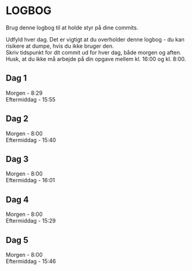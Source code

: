 # LOGBOG

Brug denne logbog til at holde styr på dine commits.

Udfyld hver dag. Det er vigtigt at du overholder denne logbog - du kan risikere at dumpe, hvis du ikke bruger den.  
Skriv tidspunkt for dit commit ud for hver dag, både morgen og aften.  
Husk, at du ikke må arbejde på din opgave mellem kl. 16:00 og kl. 8:00.

## Dag 1

Morgen - 8:29  
Eftermiddag - 15:55

## Dag 2

Morgen - 8:00  
Eftermiddag - 15:40

## Dag 3

Morgen - 8:00  
Eftermiddag - 16:01

## Dag 4

Morgen - 8:00  
Eftermiddag - 15:29

## Dag 5

Morgen - 8:00  
Eftermiddag - 15:46
